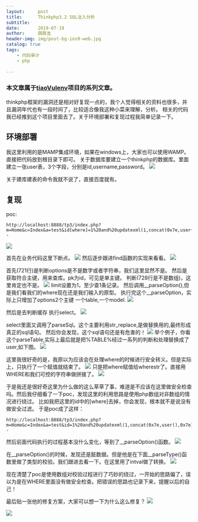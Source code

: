```yaml
---
layout:     post
title:      Thinkphp3.2 SQL注入分析
subtitle:   
date:       2019-07-19
author:     跳跳龙
header-img: img/post-bg-ios9-web.jpg
catalog: true
tags:
    - 代码审计
    - php
        
---
```


### 本文章属于[tiaoVulenv](https://github.com/tiaotiaolong/tiaoVulenv)项目的系列文章。
thinkphp框架的漏洞还是相对好复现一点的，我个人觉得相关的资料也很多，并且漏洞年代也有一段时间了，比较适合像我这种小菜来理解，分析。
相关的代码我已经推到这个项目里面去了。关于环境部署和复现过程我简单记录一下。

## 环境部署
我这里利用的是MAMP集成环境，如果在windows上，大家也可以使用WAMP。
直接把代码放到根目录下即可。
关于数据库要建立一个thinkphp的数据库。里面建立一张user表，3个字段，分别是id,username,password。
![](http://tiaotiaolong.cn-bj.ufileos.com/blog19-01.jpg)

关于建库建表的命令我就不说了，直接百度就有。

## 复现
poc:

```
http://localhost:8888/tp3/index.php?m=Home&c=Index&a=test&id[where]=1%20and%20updatexml(1,concat(0x7e,user(),0x7e),1)--
```

![](http://tiaotiaolong.cn-bj.ufileos.com/blog19-02.jpg)

首先在业务代码这里下断点。
![](http://tiaotiaolong.cn-bj.ufileos.com/blog19-03.jpg)
然后逐步跟进find函数的实现来看看。
![](http://tiaotiaolong.cn-bj.ufileos.com/blog19-04.jpg)

首先(721行)是判断options是不是数字或者字符串，我们这里显然不是。
然后是获取符合主键，用来查库。pk为id，可见是单主键。
判断(728行是不是数组)，这里肯定也不是。
![](http://tiaotiaolong.cn-bj.ufileos.com/blog19-05.jpg)
limit设置为1，至少查1条记录。
然后调用__parseOption(),但是我们看我们的where现在还是我们输入的原型。
执行完这个__parseOption，实际上只增加了options2个主键 一个table,一个model.
![](http://tiaotiaolong.cn-bj.ufileos.com/blog19-06.jpg)

然后是去判断缓存 执行select。
![](http://tiaotiaolong.cn-bj.ufileos.com/blog19-07.jpg)

select里面又调用了parseSql。这个主要利用str_replace,是做替换用的,最终形成真正的sql语句。
然后你会发现，这个sql语句还是有危害的！
![](http://tiaotiaolong.cn-bj.ufileos.com/blog19-08.jpg)
举个例子，你看这个parseTable,实际上最后就是把%TABLE%经过一系列的判断和处理替换成了user,如下图。
![](http://tiaotiaolong.cn-bj.ufileos.com/blog19-09.jpg)

这里我很好奇的是，我原以为应该会在处理where的时候进行安全转义。但是实际上，只执行了一个赋值就结束了。
![](http://tiaotiaolong.cn-bj.ufileos.com/blog19-10.jpg)
只是把where赋值给wherestr了。直接用WHERE和我们可控的字符串做拼接了。
![](http://tiaotiaolong.cn-bj.ufileos.com/blog19-11.jpg)

于是我还是很好奇这里为什么做的这么草草了事，难道是不应该在这里做安全检查吗。然后我仔细看了一下poc，发现这里的利用思路是使用php数组对非数组的情况进行绕过。
比如我把这里的id中的[where]去掉，你会发现，根本就不是说没有做安全过滤。
于是poc成了这样：

```
http://localhost:8888/tp3/index.php?m=Home&c=Index&a=test&id=1%20and%20updatexml(1,concat(0x7e,user(),0x7e),1)--
```

然后前面代码执行的过程基本没什么变化，等到了__parseOption()函数。
![](http://tiaotiaolong.cn-bj.ufileos.com/blog19-12.jpg)

在__parseOption()的时候，发现还是脏数据。但是他是在下面__parseType()函数里做了类型的校验。我们跟进去看一下。在这里用了intval做了转换。
![](http://tiaotiaolong.cn-bj.ufileos.com/blog19-13.jpg)

现在清楚了poc是使用数组对校验过程进行了巧妙的绕过，一开始的思路偏了，误以为是在WHERE里面没有做安全检查。把错误的思路也记录下来，提醒以后的自己！

最后贴一张他的修复方案，大家可以想一下为什么这么修复？
![](http://tiaotiaolong.cn-bj.ufileos.com/blog19-14.jpg)

![](http://tiaotiaolong.cn-bj.ufileos.com/wechatzanshangma.jpg)












